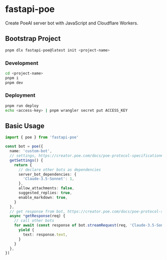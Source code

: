 # fastapi-poe

Create PoeAI server bot with JavaScript and Cloudflare Workers.

## Bootstrap Project

```bash
pnpm dlx fastapi-poe@latest init <project-name>
```

### Development

```sh
cd <project-name>
pnpm i
pnpm dev
```

### Deployment

```sh
pnpm run deploy
echo <access-key> | pnpm wrangler secret put ACCESS_KEY
```

## Basic Usage

```ts
import { poe } from 'fastapi-poe'

const bot = poe({
  name: 'custom-bot',
  // settings, https://creator.poe.com/docs/poe-protocol-specification#settings
  getSettings() {
    return {
      // declare other bots as dependencies
      server_bot_dependencies: {
        'Claude-3.5-Sonnet': 1,
      },
      allow_attachments: false,
      suggested_replies: true,
      enable_markdown: true,
    }
  },
  // get response from bot, https://creator.poe.com/docs/poe-protocol-specification#query
  async *getResponse(req) {
    // call other bots
    for await (const response of bot.streamRequest(req, 'Claude-3.5-Sonnet')) {
      yield {
        text: response.text,
      }
    }
  },
})
```
